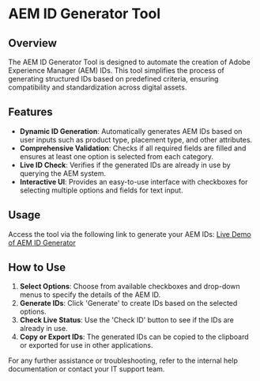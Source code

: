 # AEM ID Generator Tool

## Overview
The AEM ID Generator Tool is designed to automate the creation of Adobe Experience Manager (AEM) IDs. This tool simplifies the process of generating structured IDs based on predefined criteria, ensuring compatibility and standardization across digital assets.

## Features
- **Dynamic ID Generation**: Automatically generates AEM IDs based on user inputs such as product type, placement type, and other attributes.
- **Comprehensive Validation**: Checks if all required fields are filled and ensures at least one option is selected from each category.
- **Live ID Check**: Verifies if the generated IDs are already in use by querying the AEM system.
- **Interactive UI**: Provides an easy-to-use interface with checkboxes for selecting multiple options and fields for text input.

## Usage
Access the tool via the following link to generate your AEM IDs:
[Live Demo of AEM ID Generator](https://berodtm.github.io/work-projects/ops-aem-id-gen/)

## How to Use
1. **Select Options**: Choose from available checkboxes and drop-down menus to specify the details of the AEM ID.
2. **Generate IDs**: Click 'Generate' to create IDs based on the selected options.
3. **Check Live Status**: Use the 'Check ID' button to see if the IDs are already in use.
4. **Copy or Export IDs**: The generated IDs can be copied to the clipboard or exported for use in other applications.

For any further assistance or troubleshooting, refer to the internal help documentation or contact your IT support team.
